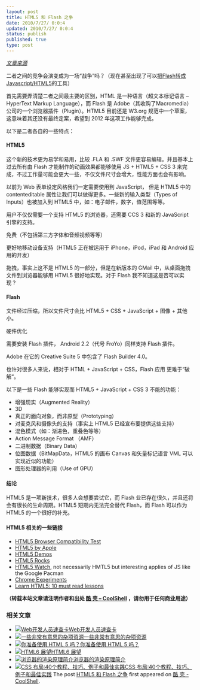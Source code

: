 ```yaml
---
layout: post
title: HTML5 和 Flash 之争
date: 2010/7/27/ 0:0:4
updated: 2010/7/27/ 0:0:4
status: publish
published: true
type: post
---
```


*[文章来源](http://html5.tomasdev.com.ar/)*


二者之间的竞争会演变成为一场“战争”吗？（现在甚至出现了可以[把Flash转成Javascript/HTML5](https://coolshell.cn/articles/2497.html)的工具）


首先需要弄清楚二者之间最主要的区别，HTML 是一种语言（超文本标记语言 – HyperText Markup Language），而 Flash 是 Adobe（其收购了Macromedia）公司的一个浏览器插件（Plugin）。HTML5 目前还是 W3.org 规范中一个草案，这意味着其还没有最终定案，希望到 2012 年这项工作能够完成。


以下是二者各自的一些特点：


#### **HTML5**


这个新的技术更为易学和易用，比较 .FLA 和 .SWF 文件更容易编辑。并且基本上过去所有由 Flash 才能制作的动画效果都能够使用 JS + HTML5 + CSS 3 来完成，不过工作量可能会更大一些，不仅文件尺寸会增大，性能方面也会有影响。


以前为 Web 表单设定风格我们一定需要使用到 JavaScript， 但是 HTML5 中的 contenteditable 属性让我们可以做得更多。一些新的输入类型（Types of Inputs）也被加入到 HTML5 中，如：电子邮件，数字，值范围等等。


用户不仅仅需要一个支持 HTML5 的浏览器，还需要 CCS 3 和新的 JavaScript 引擎的支持。


免费（不包括第三方字体和音频视频等等）


更好地移动设备支持（HTML5 正在被运用于 iPhone，iPod，iPad 和 Android 应用的开发）


拖拽，事实上这不是 HTML5 的一部分，但是在新版本的 GMail 中，从桌面拖拽文件到浏览器能够用 HTML5 很好地实现。对于 Flash 我不知道这是否可以实现？



#### **Flash**


文件经过压缩，所以文件尺寸会比 HTML5 + CSS + JavaScript + 图像 + 其他 小。


硬件优化


需要安装 Flash 插件， Android 2.2（代号 FroYo）同样支持 Flash 插件。


Adobe 在它的 Creative Suite 5 中包含了 Flash Builder 4.0。


也许对很多人来说，相对于 HTML + JavaScript + CSS，Flash 应用 更难于“破解”。


以下是一些 Flash 能够实现而 HTML5 + JavaScript + CSS 3 不能的功能：


* 增强现实（Augmented Reality）
* 3D
* 真正的面向对象，而非原型（Prototyping）
* 对麦克风和摄像头的支持（事实上 HTML5 已经宣布要提供这些支持）
* 混色模式（如：渐进色，重叠色等等）
* Action Message Format （AMF）
* 二进制数据（Binary Data）
* 位图数据（BitMapData，HTML5 的画布 Canvas 和矢量标记语言 VML 可以实现近似的功能）
* 图形处理器的利用（Use of GPU）


#### 结论


HTML5 是一项新技术，很多人会想要尝试它，而 Flash 业已存在很久，并且还将会有很长的生命周期。HTML5 短期内无法完全替代 Flash，而 Flash 可以作为 HTML5 的一个很好的补充。


#### HTML5 相关的一些链接


* [HTML5 Browser Compatibility Test](http://html5test.com/)
* [HTML5 by Apple](http://www.apple.com/html5/)
* [HTML5 Demos](http://html5demos.com/)
* [HTML5 Rocks](http://www.html5rocks.com/)
* [HTML5 Watch](http://html5watch.tumblr.com/), not necessarily HMTL5 but interesting applies of JS like the Google Pacman
* [Chrome Experiments](http://www.chromeexperiments.com/)
* [Learn HTML5: 10 must read lessons](http://www.webhostingsecretrevealed.com/featured-articles/learn-html5-10-must-read-lessons/)




**（转载本站文章请注明作者和出处 [酷 壳 – CoolShell](https://coolshell.cn/) ，请勿用于任何商业用途）**



### 相关文章

* [![Web开发人员速查卡](https://coolshell.cn/wp-content/uploads/2011/02/1128-150x150.jpg)](https://coolshell.cn/articles/3684.html)[Web开发人员速查卡](https://coolshell.cn/articles/3684.html)
* [![一些非常有意思的杂项资源](https://coolshell.cn/wp-content/uploads/2010/09/biolab-150x150.jpg)](https://coolshell.cn/articles/3013.html)[一些非常有意思的杂项资源](https://coolshell.cn/articles/3013.html)
* [![你准备使用 HTML 5 吗？](https://coolshell.cn/wp-content/uploads/2010/09/WTF_HTML51-150x150.jpg)](https://coolshell.cn/articles/2926.html)[你准备使用 HTML 5 吗？](https://coolshell.cn/articles/2926.html)
* [![HTML6 展望](https://coolshell.cn/wp-content/uploads/2014/12/html6-150x150.jpeg)](https://coolshell.cn/articles/12206.html)[HTML6 展望](https://coolshell.cn/articles/12206.html)
* [![浏览器的渲染原理简介](https://coolshell.cn/wp-content/uploads/2013/05/Render-Process-150x150.jpg)](https://coolshell.cn/articles/9666.html)[浏览器的渲染原理简介](https://coolshell.cn/articles/9666.html)
* [![CSS 布局:40个教程、技巧、例子和最佳实践](https://coolshell.cn/wp-content/uploads/2012/03/css-layouts-150x150.gif)](https://coolshell.cn/articles/6840.html)[CSS 布局:40个教程、技巧、例子和最佳实践](https://coolshell.cn/articles/6840.html)
The post [HTML5 和 Flash 之争](https://coolshell.cn/articles/2735.html) first appeared on [酷 壳 - CoolShell](https://coolshell.cn).